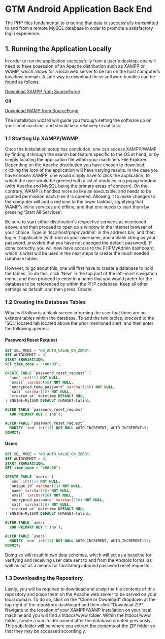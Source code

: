 # GTM Android Application Back End
The PHP files fundamental to ensuring that data is successfully transmitted to and from a remote MySQL database in order to promote a satisfactory login experience.

## 1. Running the Application Locally
In order to run the application successfully from a user's desktop, one will need to have posession of an Apache distribution such as XAMPP or WAMP, which allows for a local web server to be ran on the host computer's localhost domain. A safe way to download these software bundles can be found as follows:

[Download XAMPP from SourceForge](https://sourceforge.net/projects/xampp/)

**OR**

[Download WAMP from SourceForge](https://sourceforge.net/projects/wampserver/)

The installation wizard will guide you through setting the software up on your local machine, and should be a relatively trivial task.

### 1.1 Starting Up XAMPP/WAMP
Once the installation setup has concluded, one can access XAMPP/WAMP by finding it through the search bar feature specific to the OS at hand, or by simply locating the application file within your machine's File Explorer. Depending on the Apache distribution you have chosen to download, clicking the icon of the application will have varying results. In the case you have chosen XAMPP, one would simply have to click the application, to which the user would be greeted with a list of modules in a popup window (with Apache and MySQL being the primary areas of concern). On the contrary, WAMP is handled more so like an executable, and needs to be granted permission each time it is opened. Allowing it to make changes to the computer will add a red icon to the lower taskbar, signifying that WAMP's inline services are offline, and that one needs to start them by pressing 'Start All Services'.

Be sure to start either distribution's respective services as mentioned above, and then proceed to open up a window in the Internet browser of your choice. Type in 'localhost/phpmyadmin' in the address bar, and then log in if applicable (with root as your username, and a blank string as your password, provided that you have not changed the default password). If done correctly, you will now have access to the PHPMyAdmin dashboard, which is what will be used in the next steps to create the much needed database tables.

However, to go about this, one will first have to create a database to hold the tables. To do this, click 'New' in the top part of the left-most navigation menu, and then proceed to enter in a name that you would prefer for the database to be referenced by within the PHP codebase. Keep all other settings as default, and then press 'Create'.

### 1.2 Creating the Database Tables
What will follow is a blank screen informing the user that there are no existent tables within the database. To add the two tables, proceed to the 'SQL' located tab located above the prior mentioned alert, and then enter the following queries:

#### Password Reset Request
```sql
SET SQL_MODE = "NO_AUTO_VALUE_ON_ZERO";
SET AUTOCOMMIT = 0;
START TRANSACTION;
SET time_zone = "+00:00";

CREATE TABLE `password_reset_request` (
  `sno` int(11) NOT NULL,
  `email` varchar(50) NOT NULL,
  `encrypted_temp_password` varchar(256) NOT NULL,
  `salt` varchar(10) NOT NULL,
  `created_at` datetime DEFAULT NULL
) ENGINE=MyISAM DEFAULT CHARSET=latin1;

ALTER TABLE `password_reset_request`
  ADD PRIMARY KEY (`sno`);

ALTER TABLE `password_reset_request`
  MODIFY `sno` int(11) NOT NULL AUTO_INCREMENT, AUTO_INCREMENT=5;
COMMIT;
```

#### Users
```sql
SET SQL_MODE = "NO_AUTO_VALUE_ON_ZERO";
SET AUTOCOMMIT = 0;
START TRANSACTION;
SET time_zone = "+00:00";

CREATE TABLE `users` (
  `sno` int(11) NOT NULL,
  `unique_id` varchar(23) NOT NULL,
  `name` varchar(50) NOT NULL,
  `email` varchar(50) NOT NULL,
  `encrypted_password` varchar(256) NOT NULL,
  `salt` varchar(10) NOT NULL,
  `created_at` datetime DEFAULT NULL
) ENGINE=MyISAM DEFAULT CHARSET=latin1;

ALTER TABLE `users`
  ADD PRIMARY KEY (`sno`);

ALTER TABLE `users`
  MODIFY `sno` int(11) NOT NULL AUTO_INCREMENT, AUTO_INCREMENT=33;
COMMIT;
```

Doing so will result in two data schemas, which will act as a baseline for verifying and receiving user data sent to and from the Android forms, as well as act as a means for facilitating inbound password reset requests.

### 1.3 Downloading the Repository
Lastly, you will be required to download and unzip the file contents of this repository and place them on the Apache web server to be served on your local domain. To do so, click on the "Clone or Download" dropdown at the top right of the repository dashboard and then click "Download ZIP". Navigate to the location of your XAMPP/WAMP installation on your local machine and you will find a htdocs/www folder. Within the htdocs/www folder, create a sub-folder named after the database created previously. This sub-folder will be where you extract the contents of the ZIP folder so that they may be accessed accordingly.

